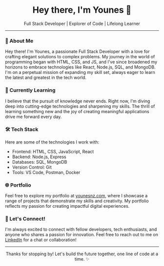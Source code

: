 <h1 align="center">Hey there, I'm Younes 👋</h1>

<div align="center">
  <p>Full Stack Developer | Explorer of Code | Lifelong Learner</p>
</div>


---

### 🚀 About Me

Hey there! I'm Younes, a passionate Full Stack Developer with a love for crafting elegant solutions to complex problems. My journey in the world of programming began with HTML, CSS, and JS, and I've since broadened my horizons to embrace technologies like React, Node.js, SQL, and MongoDB. I'm on a perpetual mission of expanding my skill set, always eager to learn the latest and greatest in the tech world.

### 🌱 Currently Learning

I believe that the pursuit of knowledge never ends. Right now, I'm diving deep into cutting-edge technologies and sharpening my skills. The thrill of learning something new and the joy of creating meaningful applications drive me forward every day.

### 🛠️ Tech Stack

Here are some of the technologies I work with:

- Frontend: HTML, CSS, JavaScript, React
- Backend: Node.js, Express
- Databases: SQL, MongoDB
- Version Control: Git
- Tools: VS Code, Postman, Docker

### 🌐 Portfolio

Feel free to explore my portfolio at [younesnz.com](https://www.younesnz.com), where I showcase a range of projects that demonstrate my skills and creativity. My portfolio reflects my passion for creating impactful digital experiences.

### 🎉 Let's Connect!

I'm always excited to connect with fellow developers, tech enthusiasts, and anyone who shares a passion for innovation. Feel free to reach out to me on [LinkedIn](https://www.linkedin.com/in/younesnz/) for a chat or collaboration!

---

<p align="center">Thanks for stopping by! Let's build the future together, one line of code at a time. ✨</p>
